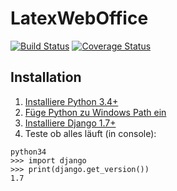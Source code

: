 LatexWebOffice
==============

[![Build Status](https://travis-ci.org/Moeplhausen/LatexWebOffice.svg)](https://travis-ci.org/Moeplhausen/LatexWebOffice) [![Coverage Status](https://img.shields.io/coveralls/Moeplhausen/LatexWebOffice.svg)](https://coveralls.io/r/Moeplhausen/LatexWebOffice)

## Installation

1. [Installiere Python 3.4+](https://www.python.org/downloads/)
2. [Füge Python zu Windows Path ein](https://code.google.com/p/tryton/wiki/AddingPythonToWindowsPath)
3. [Installiere Django 1.7+](https://docs.djangoproject.com/en/dev/howto/windows/)
4. Teste ob alles läuft (in console):  
``` 
python34  
>>> import django  
>>> print(django.get_version())  
1.7
```
